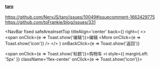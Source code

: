 #### [taro](https://taro-docs.jd.com/docs/GETTING-STARTED)

https://github.com/NervJS/taro/issues/10049#issuecomment-1662429775
https://github.com/toFrankie/blog/issues/331


<NavBar
  fixed
  safeAreaInsetTop
  titleAlign='center'
  back={<ArrowLeft />}
  right={
    <>
      <span onClick={e => Toast.show('编辑')}>编辑</span>
      <More onClick={e => Toast.show('icon')} />
    </>
  }
  onBackClick={e => Toast.show('返回')}
>
  <span onClick={e => Toast.show('标题')}>购物车</span>
  <i style={{ marginLeft: '5px' }} className='flex-center' onClick={e => Toast.show('icon')}>
    <Cart />
  </i>
</NavBar>
